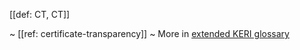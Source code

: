 [[def: CT, CT]]

~ [[ref: certificate-transparency]]
~ More in <a href="https://weboftrust.github.io/WOT-terms/docs/glossary/CT">extended KERI glossary</a>

